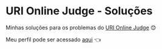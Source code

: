# URI Online Judge - Soluções

Minhas soluções para os problemas do [URI Online Judge] :blush:

Meu perfil pode ser acessado [aqui] :point_left:

[URI Online Judge]: https://www.urionlinejudge.com.br/
[aqui]: https://www.urionlinejudge.com.br/judge/pt/profile/74386
